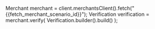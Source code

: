 Merchant merchant = client.merchantsClient().fetch("{{fetch_merchant_scenario_id}}");
Verification verification = merchant.verify(
  Verification.builder().build()
);